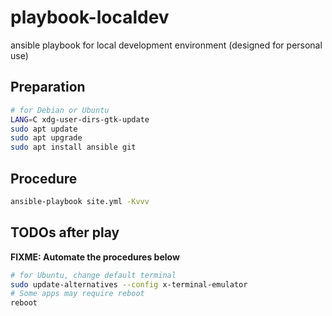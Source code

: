 # playbook-localdev
ansible playbook for local development environment (designed for personal use)


## Preparation

```sh
# for Debian or Ubuntu
LANG=C xdg-user-dirs-gtk-update
sudo apt update
sudo apt upgrade
sudo apt install ansible git
```

## Procedure

```sh
ansible-playbook site.yml -Kvvv
```

## TODOs after play

**FIXME: Automate the procedures below**

```sh
# for Ubuntu, change default terminal
sudo update-alternatives --config x-terminal-emulator
# Some apps may require reboot
reboot
```
